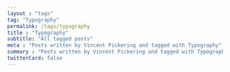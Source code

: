 ```yaml
---
layout : "tags"
tag: "Typography"
permalink: /tags/typography
title : "Typography"
subtitle: "All tagged posts"
meta : "Posts written by Vincent Pickering and tagged with Typography"
summary : "Posts written by Vincent Pickering and tagged with Typography"
twitterCard: false
---
```

